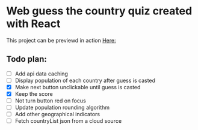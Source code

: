 # Web guess the country quiz created with React
This project can be previewd in action [Here:](https://szahu.github.io/guess-the-country)

## Todo plan: 
- [ ] Add api data caching
- [ ] Display population of each country after guess is casted
- [x] Make next button unclickable until guess is casted
- [x] Keep the score 
- [ ] Not turn button red on focus
- [ ] Update population rounding algorithm
- [ ] Add other geographical indicators
- [ ] Fetch countryList json from a cloud source